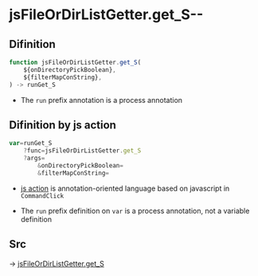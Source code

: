 # jsFileOrDirListGetter.get_S--

## Difinition

```js.js
function jsFileOrDirListGetter.get_S(
	${onDirectoryPickBoolean},
	${filterMapConString},
) -> runGet_S
```

- The `run` prefix annotation is a process annotation


## Difinition by js action

```js.js
var=runGet_S
	?func=jsFileOrDirListGetter.get_S
	?args=
		&onDirectoryPickBoolean=
		&filterMapConString=
```

- [js action](#) is annotation-oriented language based on javascript in `CommandClick`

- The `run` prefix definition on `var` is a process annotation, not a variable definition

## Src

-> [jsFileOrDirListGetter.get_S](https://github.com/puutaro/CommandClick/blob/master/app/src/main/java/com/puutaro/commandclick/fragment_lib/terminal_fragment/js_interface/toolbar/JsFileOrDirListGetter.kt#L31)


